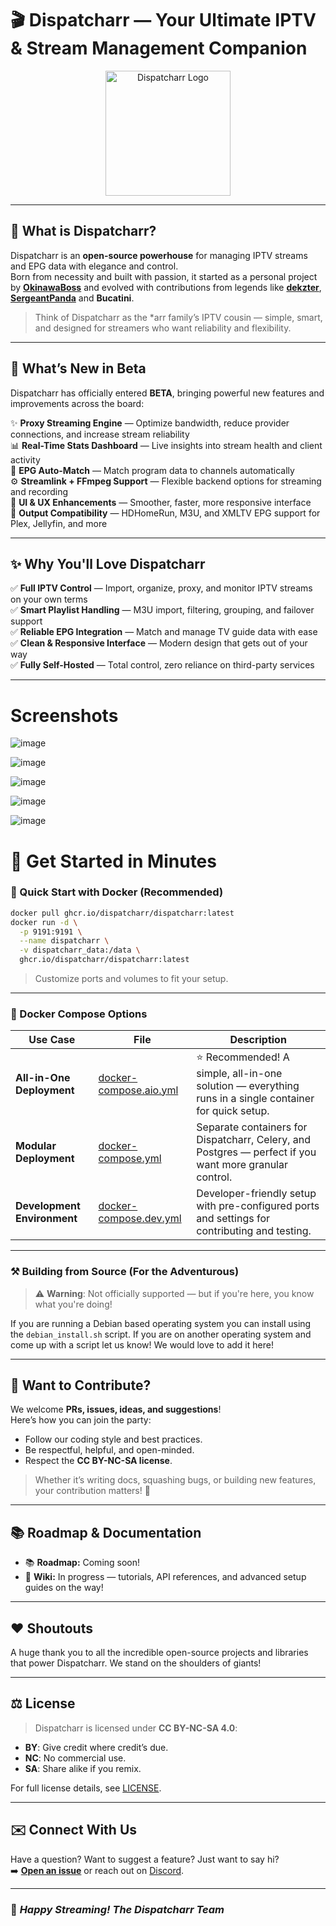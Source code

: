 # 🎬 Dispatcharr — Your Ultimate IPTV & Stream Management Companion
<p align="center">
  <img src="https://raw.githubusercontent.com/Dispatcharr/Dispatcharr/refs/heads/main/frontend/src/images/logo.png" height="200" alt="Dispatcharr Logo" />
</p>

---

## 📖 What is Dispatcharr?

Dispatcharr is an **open-source powerhouse** for managing IPTV streams and EPG data with elegance and control.\
Born from necessity and built with passion, it started as a personal project by **[OkinawaBoss](https://github.com/OkinawaBoss)** and evolved with contributions from legends like **[dekzter](https://github.com/dekzter)**, **[SergeantPanda](https://github.com/SergeantPanda)** and **Bucatini**.

> Think of Dispatcharr as the \*arr family’s IPTV cousin — simple, smart, and designed for streamers who want reliability and flexibility.

---

## 🧪 What’s New in Beta

Dispatcharr has officially entered **BETA**, bringing powerful new features and improvements across the board:

✨ **Proxy Streaming Engine** — Optimize bandwidth, reduce provider connections, and increase stream reliability\
📊 **Real-Time Stats Dashboard** — Live insights into stream health and client activity\
🧠 **EPG Auto-Match** — Match program data to channels automatically\
⚙️ **Streamlink + FFmpeg Support** — Flexible backend options for streaming and recording\
🧼 **UI & UX Enhancements** — Smoother, faster, more responsive interface\
🛁 **Output Compatibility** — HDHomeRun, M3U, and XMLTV EPG support for Plex, Jellyfin, and more

---

## ✨ Why You'll Love Dispatcharr

✅ **Full IPTV Control** — Import, organize, proxy, and monitor IPTV streams on your own terms\
✅ **Smart Playlist Handling** — M3U import, filtering, grouping, and failover support\
✅ **Reliable EPG Integration** — Match and manage TV guide data with ease\
✅ **Clean & Responsive Interface** — Modern design that gets out of your way\
✅ **Fully Self-Hosted** — Total control, zero reliance on third-party services

---


# Screenshots

![image](https://github.com/user-attachments/assets/bf7bc40a-d0e6-4f9f-8029-65b27d4205f9)

![image](https://github.com/user-attachments/assets/0835fd92-f7dc-4773-bdb7-7f88fd2f882d)

![image](https://github.com/user-attachments/assets/710f2bc4-250f-4161-a6ed-44d5082a30c4)

![image](https://github.com/user-attachments/assets/68a38d78-8f61-4c27-88f8-c52ba93d460d)

![image](https://github.com/user-attachments/assets/63686b9a-6faf-43a3-ae7a-c9e10a216b5b)




# 🚀 Get Started in Minutes

### 🐳 Quick Start with Docker (Recommended)

```bash
docker pull ghcr.io/dispatcharr/dispatcharr:latest
docker run -d \
  -p 9191:9191 \
  --name dispatcharr \
  -v dispatcharr_data:/data \
  ghcr.io/dispatcharr/dispatcharr:latest
```

> Customize ports and volumes to fit your setup.

---

### 🐳 Docker Compose Options

| Use Case                    | File                                                    | Description                                                                                            |
| --------------------------- | ------------------------------------------------------- | ------------------------------------------------------------------------------------------------------ |
| **All-in-One Deployment**   | [docker-compose.aio.yml](docker/docker-compose.aio.yml) | ⭐ Recommended! A simple, all-in-one solution — everything runs in a single container for quick setup.  |
| **Modular Deployment**      | [docker-compose.yml](docker/docker-compose.yml)         | Separate containers for Dispatcharr, Celery, and Postgres — perfect if you want more granular control. |
| **Development Environment** | [docker-compose.dev.yml](docker/docker-compose.dev.yml) | Developer-friendly setup with pre-configured ports and settings for contributing and testing.          |

---

### ⚒️ Building from Source (For the Adventurous)

> ⚠️ **Warning**: Not officially supported — but if you're here, you know what you're doing!

If you are running a Debian based operating system you can install using the `debian_install.sh` script. If you are on another operating system and come up with a script let us know! We would love to add it here!

---

## 🤝 Want to Contribute?

We welcome **PRs, issues, ideas, and suggestions**!\
Here’s how you can join the party:

- Follow our coding style and best practices.
- Be respectful, helpful, and open-minded.
- Respect the **CC BY-NC-SA license**.

> Whether it’s writing docs, squashing bugs, or building new features, your contribution matters! 🙌

---

## 📚 Roadmap & Documentation

- 📚  **Roadmap:** Coming soon!
- 📖 **Wiki:** In progress — tutorials, API references, and advanced setup guides on the way!

---

## ❤️ Shoutouts

A huge thank you to all the incredible open-source projects and libraries that power Dispatcharr. We stand on the shoulders of giants!

---

## ⚖️ License

> Dispatcharr is licensed under **CC BY-NC-SA 4.0**:

- **BY**: Give credit where credit’s due.
- **NC**: No commercial use.
- **SA**: Share alike if you remix.

For full license details, see [LICENSE](https://creativecommons.org/licenses/by-nc-sa/4.0/).

---

## ✉️ Connect With Us

Have a question? Want to suggest a feature? Just want to say hi?\
➡️ **[Open an issue](https://github.com/Dispatcharr/Dispatcharr/issues)** or reach out on [Discord]( https://discord.gg/Sp45V5BcxU).

---

### 🚀 *Happy Streaming! The Dispatcharr Team*